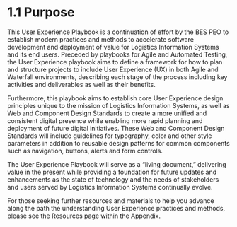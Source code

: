 # 1.1 Purpose

This User Experience Playbook is a continuation of effort by the BES PEO to establish modern practices and methods to accelerate software development and deployment of value for Logistics Information Systems and its end users. Preceded by playbooks for Agile and Automated Testing, the User Experience playbook aims to define a framework for how to plan and structure projects to include User Experience (UX) in both Agile and Waterfall environments, describing each stage of the process including key activities and deliverables as well as their benefits.

Furthermore, this playbook aims to establish core User Experience design principles unique to the mission of Logistics Information Systems, as well as Web and Component Design Standards to create a more unified and consistent digital presence while enabling more rapid planning and deployment of future digital initiatives. These Web and Component Design Standards will include guidelines for typography, color and other style parameters in addition to reusable design patterns for common components such as navigation, buttons, alerts and form controls.

The User Experience Playbook will serve as a “living document,” delivering value in the present while providing a foundation for future updates and enhancements as the state of technology and the needs of stakeholders and users served by Logistics Information Systems continually evolve. 

For those seeking further resources and materials to help you advance along the path the understanding User Experience practices and methods, please see the Resources page within the Appendix.

